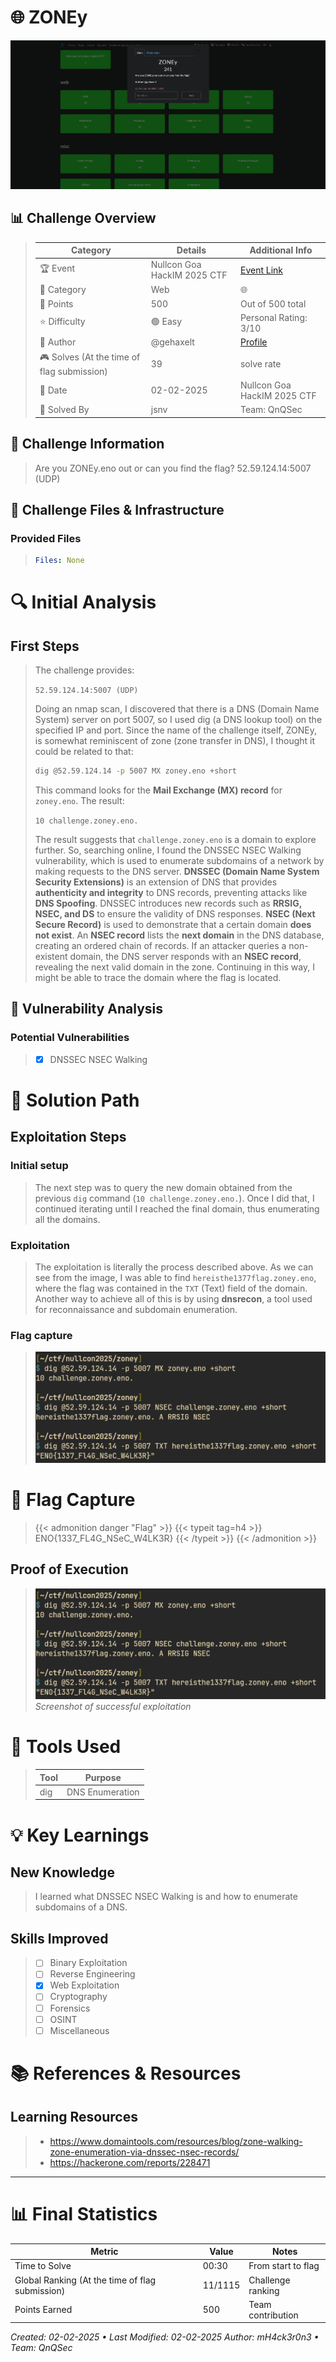 
# 🌐 ZONEy


![Challenge Presentation](/images/NullCon-Goa-HackIM-CTF-2025/ZONEy/challenge_presentation.png "Challenge Presentation")

## 📊 Challenge Overview
>
>| Category | Details | Additional Info |
>|----------|---------|-----------------|
>| 🏆 Event | Nullcon Goa HackIM 2025 CTF | [Event Link](https://ctf.nullcon.net/challenges#ZONEy-66) |
>| 🔰 Category | Web | 🌐 |
>| 💎 Points | 500 | Out of 500 total |
>| ⭐ Difficulty | 🟢 Easy | Personal Rating: 3/10 |
>| 👤 Author | @gehaxelt | [Profile]() |
>| 🎮 Solves (At the time of flag submission)| 39 | solve rate |
>| 📅 Date | 02-02-2025 | Nullcon Goa HackIM 2025 CTF |
>| 🦾 Solved By | jsnv | Team: QnQSec |

## 📝 Challenge Information
>Are you ZONEy.eno out or can you find the flag? 52.59.124.14:5007 (UDP)

## 🎯 Challenge Files & Infrastructure

### Provided Files
>```yaml
>Files: None
>```

# 🔍 Initial Analysis

## First Steps
> The challenge provides:
> 
> `52.59.124.14:5007 (UDP)`
>
> Doing an nmap scan, I discovered that there is a DNS (Domain Name System) server on port 5007, so I used dig (a DNS lookup tool) on the specified IP and port. Since the name of the challenge itself, ZONEy, is somewhat reminiscent of zone (zone transfer in DNS), I thought it could be related to that:
>
> ```bash
> dig @52.59.124.14 -p 5007 MX zoney.eno +short
> ```
>
> This command looks for the **Mail Exchange (MX) record** for `zoney.eno`. The result:
>
> `10 challenge.zoney.eno.`
>
> The result suggests that `challenge.zoney.eno` is a domain to explore further. So, searching online, I found the DNSSEC NSEC Walking vulnerability, which is used to enumerate subdomains of a network by making requests to the DNS server. **DNSSEC (Domain Name System Security Extensions)** is an extension of DNS that provides **authenticity and integrity** to DNS records, preventing attacks like **DNS Spoofing**. DNSSEC introduces new records such as **RRSIG, NSEC, and DS** to ensure the validity of DNS responses. **NSEC (Next Secure Record)** is used to demonstrate that a certain domain **does not exist**. An **NSEC record** lists the **next domain** in the DNS database, creating an ordered chain of records. If an attacker queries a non-existent domain, the DNS server responds with an **NSEC record**, revealing the next valid domain in the zone. Continuing in this way, I might be able to trace the domain where the flag is located.

## 🔬 Vulnerability Analysis
### Potential Vulnerabilities
>- [x] DNSSEC NSEC Walking

# 🎯 Solution Path

## Exploitation Steps
### Initial setup
> The next step was to query the new domain obtained from the previous `dig` command (`10 challenge.zoney.eno.`). Once I did that, I continued iterating until I reached the final domain, thus enumerating all the domains.
>
>
### Exploitation
> The exploitation is literally the process described above. As we can see from the image, I was able to find `hereisthe1377flag.zoney.eno`, where the flag was contained in the `TXT` (Text) field of the domain. Another way to achieve all of this is by using **dnsrecon**, a tool used for reconnaissance and subdomain enumeration.
>
### Flag capture
>  
> ![Manual Flag](/images/NullCon-Goa-HackIM-CTF-2025/ZONEy/manual_flag.png "Manual Flag")


# 🚩 Flag Capture
>{{< admonition danger "Flag" >}}
{{< typeit tag=h4 >}}
ENO{1337_FL4G_NSeC_W4LK3R}
{{< /typeit >}}
>{{< /admonition >}}
>
## Proof of Execution
> ![Manual Flag](/images/NullCon-Goa-HackIM-CTF-2025/ZONEy/manual_flag.png "Manual Flag")
>*Screenshot of successful exploitation*

# 🔧 Tools Used
>| Tool | Purpose |
>|------|---------|
>| dig | DNS Enumeration |

# 💡 Key Learnings
## New Knowledge
>I learned what DNSSEC NSEC Walking is and how to enumerate subdomains of a DNS.
## Skills Improved
>- [ ] Binary Exploitation
>- [ ] Reverse Engineering
>- [x] Web Exploitation
>- [ ] Cryptography
>- [ ] Forensics
>- [ ] OSINT
>- [ ] Miscellaneous

# 📚 References & Resources
## Learning Resources
>- https://www.domaintools.com/resources/blog/zone-walking-zone-enumeration-via-dnssec-nsec-records/ 
>- https://hackerone.com/reports/228471

---
# 📊 Final Statistics
| Metric | Value | Notes |
|--------|--------|-------|
| Time to Solve | 00:30 | From start to flag |
| Global Ranking (At the time of flag submission)| 11/1115 | Challenge ranking |
| Points Earned | 500 | Team contribution |

*Created: 02-02-2025 • Last Modified: 02-02-2025*
*Author: mH4ck3r0n3 • Team: QnQSec*
